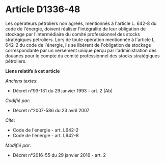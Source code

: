 # Article D1336-48

Les opérateurs pétroliers non agréés, mentionnés à l'article L. 642-8 du code de l'énergie, doivent réaliser l'intégralité de
leur obligation de stockage par l'intermédiaire du comité professionnel des stocks stratégiques pétroliers. Lors de toute
opération mentionnée à l'article L. 642-2 du code de l'énergie, ils se libèrent de l'obligation de stockage correspondante
par un versement unique perçu par l'administration des douanes pour le compte du comité professionnel des stocks stratégiques
pétroliers.

**Liens relatifs à cet article**

_Anciens textes_:

  - Décret n°93-131 du 29 janvier 1993 - art. 2 (Ab)

_Codifié par_:

  - Décret n°2007-586 du 23 avril 2007

_Cite_:

  - Code de l'énergie - art. L642-2
  - Code de l'énergie - art. L642-8

_Modifié par_:

  - Décret n°2016-55 du 29 janvier 2016 - art. 2
